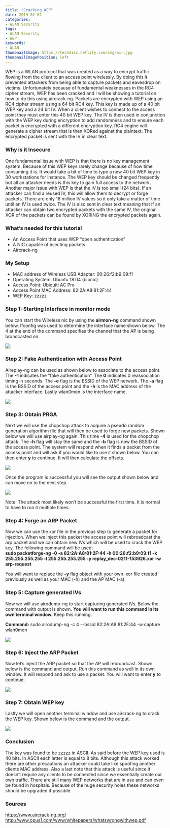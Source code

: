 ```yaml
---
title: "Cracking WEP"
date: 2019-02-02
categories:
- WLAN Security
tags:
- WLAN Security
- WEP
keywords:
- WLAN
thumbnailImage: https://techdisc.netlify.com/img/air.jpg
thumbnailImagePosition: left
---
```


<!--more-->

WEP is a WLAN protocol that was created as a way to encrypt traffic flowing from the client to an access point wirelessly. By doing this it prevented attackers from being able to capture packets and eavesdrop on victims. Unfortunately because of fundamental weaknesses in the RC4 cipher stream, WEP has been cracked and I will be showing a tutorial on how to do this using aircrack-ng. Packets are encrypted with WEP using an RC4 cipher stream using a 64 bit RC4 key. This key is made up of a 40 bit WEP key and a 24 bit IV. When a client wishes to connect to the access point they must enter this 40 bit WEP key. The IV is then used in conjunction with the WEP key during encryption to add randomness and to ensure each packet is encrypted with a different encryption key. RC4 engine will generate a cipher stream that is then XORed against the plaintext. The encrypted packet is sent with the IV in clear text. 

### Why is it Insecure
One fundamental issue with WEP is that there is no key management system. Because of this WEP keys rarely change because of how time consuming it is. It would take a bit of time to type a new 40 bit WEP key in 30 workstations for instance. The WEP key should be changed frequently but all an attacker needs is this key to gain full access to the network. Another major issue with WEP is that the IV is too small (24 bits). If an attacker can find a reused IV, this will allow them to decrypt or forge packets. There are only 16 million IV values so it only take a matter of time until an IV is used twice. The IV is also sent in clear text meaning that if an attacker can obtain two encrypted packets with the same IV, the original XOR of the packets can be found by XORING the encrypted packets again. 

### What’s needed for this tutorial
* An Access Point that uses WEP “open authentication”  
* A NIC capable of injecting packets  
* Aircrack-ng   

### My Setup
* MAC address of Wireless USB Adapter: 00:26:f2:b9:09:f1  
* Operating System: Ubuntu 18.04 (bionic)  
* Access Point: Ubiquiti AC Pro  
* Access Point MAC Address: 82:2A:A8:81:2F:44  
* WEP Key: zzzzz  

### Step 1: Starting Interface in monitor mode

You can start the Wireless nic by using the **airmon-ng** command shown below. Ifconfig was used to determine the interface name shown below. The 4 at the end of the command specifies the channel that the AP is being broadcasted on.

<img src="https://techdisc.netlify.com/img/startnic.png">

### Step 2: Fake Authentication with Access Point

Aireplay-ng can be used as shown below to associate to the access point. The __-1__ indicates the “fake authentication”. The __0__ indicates 0 reassociation timing in seconds. The __-e__ flag is the ESSID of the WEP network. The __-a__ flag is the BSSID of the access point and the __-h__ is the MAC address of the attacker interface. Lastly wlan0mon is the interface name.

<img src="https://techdisc.netlify.com/img/fakeauth.png">

### Step 3: Obtain PRGA

Next we will use the chopchop attack to acquire a pseudo random generation algorithm file that will then be used to forge new packets. Shown below we will use airplay-ng again. This time __-4__ is used for the chopchop attack. The __-h__ flag will stay the same and the __-b__ flag is now the BSSID of the access point. The system will respond when it finds a packet from the access point and will ask if you would like to use it shown below. You can then enter __y__ to continue. It will then calculate the offsets. 

<img src="https://techdisc.netlify.com/img/chopchop.png">

Once the program is successful you will see the output shown below and can move on to the next step.

<img src="https://techdisc.netlify.com/img/chopchopsuc.png">

Note: The attack most likely won’t be successful the first time. It is normal to have to run it multiple times. 

### Step 4: Forge an ARP Packet
Now we can use the xor file in the previous step to generate a packet for injection. When we inject this packet the access point will rebroadcast the arp packet and we can obtain new IVs which will be used to crack the WEP key. The following command will be used:  
__sudo packetforge-ng -0 -a 82:2A:A8:81:2F:44 -h 00:26:f2:b9:09:f1 -k 255.255.255.255 -l 255.255.255.255 -y replay_dec-0211-153926.xor -w arp-request__

You will want to replace the __-y__ flag object with your own .xor file created previously as well as your MAC (-h) and the AP MAC (-a). 


### Step 5: Capture generated IVs
Now we will use airodump-ng to start capturing generated IVs. Below the command with output is shown. __You will want to run this command in its own terminal window.__ Keep this running.

__Command:__ sudo airodump-ng -c 4 --bssid 82:2A:A8:81:2F:44 -w capture wlan0mon

<img src="https://techdisc.netlify.com/img/airodump.png">

### Step 6: Inject the ARP Packet
Now let’s inject the ARP packet so that  the AP will rebroadcast. Shown below is the command and output. Run this command as well in its own window. It will respond and ask to use a packet. You will want to enter __y__ to continue. 

<img src="https://techdisc.netlify.com/img/inject.png">

### Step 7: Obtain WEP key

Lastly we will open another terminal window and use aircrack-ng to crack the WEP key. Shown below is the command and the output. 

<img src="https://techdisc.netlify.com/img/crack.png">

### Conclusion
The key was found to be zzzzz in ASCII. As said before the WEP key used is 40 bits. In ASCII each letter is equal to 8 bits. Although this attack worked there are other precautions an attacker could take like spoofing another clients MAC address. Also a last note that this attack is useful since it doesn’t require any clients to be connected since we essentially create our own traffic. There are still many WEP networks that are in use and can even be found in hospitals. Because of the huge security holes these networks should be upgraded if possible.  


### Sources

https://www.aircrack-ng.org/
http://www.opus1.com/www/whitepapers/whatswrongwithwep.pdf


